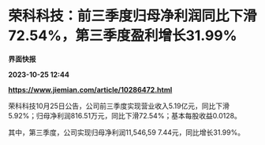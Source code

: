 # 荣科科技：前三季度归母净利润同比下滑72.54%，第三季度盈利增长31.99%
**界面快报**

**2023-10-25 12:44**

**https://www.jiemian.com/article/10286472.html**

荣科科技10月25日公告，公司前三季度实现营业收入5.19亿元，同比下滑5.92%；归母净利润816.51万元，同比下滑72.54%；基本每股收益0.0128。

其中，第三季度，公司实现归母净利润11,546,59 7.44元，同比增长31.99%。